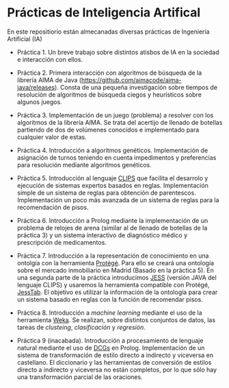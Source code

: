 # Prácticas de Inteligencia Artifical

En este repositiorio están almecanadas diversas prácticas de Ingeniería Artificial (IA)

* Práctica 1. Un breve trabajo sobre distintos atisbos de IA en la sociedad e interacción con ellos.

* Práctica 2. Primera interacción con algoritmos de búsqueda de la librería AIMA de Java (https://github.com/aimacode/aima-java/releases). Consta de una pequeña investigación sobre tiempos de resolución de algoritmos de búsqueda ciegos y heurísticos sobre algunos juegos.

* Práctica 3. Implementación de un juego (problema) a resolver con los algoritmos de la librería AIMA. Se trata del acertijo de llenado de botellas partiendo de dos de volúmenes conocidos e implementado para cualquier valor de estas.

* Práctica 4. Introducción a algoritmos genéticos. Implementación de asignación de turnos teniendo en cuenta impedimentos y preferencias para resolución mediante algoritmos genéticos.

* Práctica 5. Introducción al lenguaje [CLIPS](URL "https://es.wikipedia.org/wiki/CLIPS") que facilita el desarrolo y ejecución de sistemas expertos basados en reglas. Implementación simple de un sistema de reglas para obtención de parentescos. Implementación un poco más avanzada de un sistema de reglas para la recomendación de pisos.

* Práctica 6. Introducción a Prolog mediante la implementación de un problema de relojes de arena (similar al de llenado de botellas de la práctica 3) y un sistema interactivo de diagnóstico médico y prescripción de medicamentos.

* Práctica 7. Introducción a la representación de conocimiento en una ontolgía con la herramienta [Protégé](URL "https://protege.stanford.edu/"). Para ello se creará una ontología sobre el mercado inmobiliario en Madrid (Basado en la práctica 5). En una segunda parte de la práctica introducimos [JESS](URL "https://en.wikipedia.org/wiki/Jess_(programming_language)") (versión JAVA del lenguaje CLIPS) y usaremos la herramienta compatible con Protégé, [JessTab](URL "https://protegewiki.stanford.edu/wiki/JessTab"). El objetivo es utilizar la información de la ontología para crear un sistema basado en reglas con la función de recomendar pisos.

* Práctica 8. Introducción a *machine learning* mediante el uso de la herramienta [Weka](URL "https://www.cs.waikato.ac.nz/ml/weka/"). Se realizan, sobre distintos conjuntos de datos, las tareas de *clusteing*, *clasificación* y *regresión*.

* Práctica 9 (inacabada). Introducción a procesamiento de lenguaje natural mediante el uso de [DCGs](URL "https://en.wikipedia.org/wiki/Definite_clause_grammar") en Prolog. Implementación de un sistema de transformación de estilo directo a indirecto y viceversa en castellano. El diccionario y las herramientas de conversión de estilos directo a indirecto y viceversa no están completos, por lo que sólo hay una transformación parcial de las oraciones.
